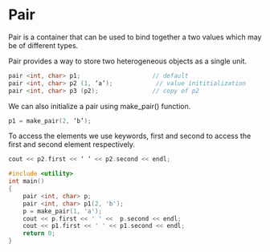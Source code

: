 # Pair

Pair is a container that can be used to bind together a two values which may be of different types.

Pair provides a way to store two heterogeneous objects as a single unit.

```cpp
pair <int, char> p1;                    // default
pair <int, char> p2 (1, ‘a’);            // value inititialization
pair <int, char> p3 (p2);               // copy of p2
```
We can also initialize a pair using make_pair() function. 
```cpp
p1 = make_pair(2, ‘b’);
```
To access the elements we use keywords, first and second to access the first and second element respectively.
```cpp
cout << p2.first << ‘ ‘ << p2.second << endl;

#include <utility>
int main()
{
    pair <int, char> p;
    pair <int, char> p1(2, 'b');
    p = make_pair(1, 'a');
    cout << p.first << ' ' <<  p.second << endl;
    cout << p1.first << ' ' << p1.second << endl;
    return 0;
}
```
